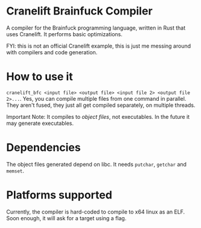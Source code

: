 # Cranelift Brainfuck Compiler

A compiler for the Brainfuck programming language, written in Rust that uses Cranelift. It performs basic optimizations.

FYI: this is not an official Cranelift example, this is just me messing around with compilers and code generation.

# How to use it

`cranelift_bfc <input file> <output file> <input file 2> <output file 2>...`. Yes, you can compile multiple files from one command in parallel. They aren't fused, they just all get compiled separately, on multiple threads.

Important Note: It compiles to *object files*, not executables. In the future it may generate executables.

# Dependencies

The object files generated depend on libc. It needs `putchar`, `getchar` and `memset`.

# Platforms supported

Currently, the compiler is hard-coded to compile to x64 linux as an ELF. Soon enough, it will ask for a target using a flag.

